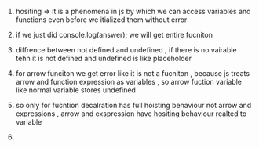 1. hositing => it is a phenomena in js by which we can access variables and functions even before we itialized them without error

2) if we just did console.log(answer);
   we will get entire fucniton

3) diffrence between not defined and undefined , if there is no vairable tehn it is not defined and undefined is like placeholder

4) for arrow funciton we get error like it is not a fucniton , because js treats arrow and function expression as variables , so arrow fuction variable like normal variable stores undefined

5) so only for fucntion decalration has full hoisting behaviour not arrow and expressions , arrow and exspression have hositing behaviour realted to variable

6)
